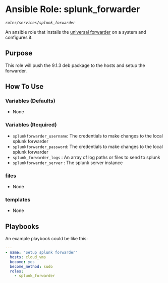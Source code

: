 # Ansible Role: splunk_forwarder
*`roles/services/splunk_forwarder`*

An ansible role that installs the [universal forwarder](https://www.splunk.com/en_us/download/universal-forwarder) on a system and configures it.

## Purpose

This role will push the 9.1.3 deb package to the hosts and setup the forwarder. 

## How To Use

### Variables (Defaults)

- None

### Variables (Required)

- `splunkforwarder_username`: The credentials to make changes to the local splunk forwarder
- `splunkforwarder_password`: The credentials to make changes to the local splunk forwarder
- `splunk_forwarder_logs`   : An array of log paths or files to send to splunk
- `splunkforwarder_server`  : The splunk server instance

### files

- None

### templates

- None

## Playbooks

An example playbook could be like this:
```yaml
---
- name: "Setup splunk forwarder"
  hosts: cloud_vms
  become: yes
  become_method: sudo
  roles:
    - splunk_forwarder
```
